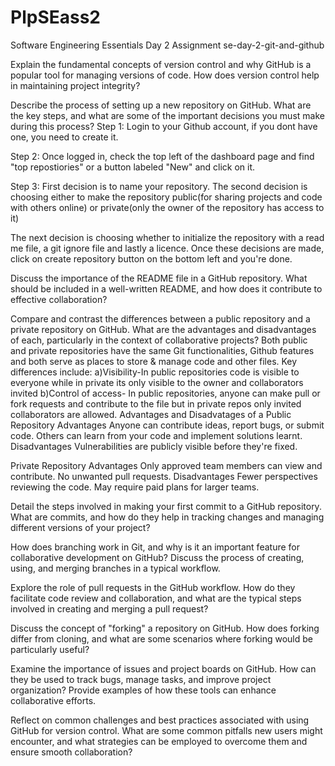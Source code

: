 # PlpSEass2
Software Engineering Essentials Day 2 Assignment
se-day-2-git-and-github

Explain the fundamental concepts of version control and why GitHub is a popular tool for managing versions of code. How does version control help in maintaining project integrity?

Describe the process of setting up a new repository on GitHub. What are the key steps, and what are some of the important decisions you must make during this process?
Step 1: Login to your Github account, if you dont have one, you need to create it.

Step 2: Once logged in, check the top left of the dashboard page and find "top repostiories" or a button labeled "New" and click on it.

Step 3: First decision is to name your repository. The second decision is choosing either to make the repository public(for sharing projects and code with others online) or private(only the owner of the repository has access to it)

The next decision is choosing whether to initialize the repository with a read me file, a git ignore file and lastly a licence. Once these decisions are made, click on create repository button on the bottom left and you're done.

Discuss the importance of the README file in a GitHub repository. What should be included in a well-written README, and how does it contribute to effective collaboration?

Compare and contrast the differences between a public repository and a private repository on GitHub. What are the advantages and disadvantages of each, particularly in the context of collaborative projects?
Both public and private repositories have the same Git functionalities, Github features and both serve as places to store & manage code and other files.
Key differences include: a)Visibility-In public repositories code is visible to everyone while in private its only visible to the owner and collaborators invited
                         b)Control of access- In public repositories, anyone can make pull or fork requests and contribute to the file but in private repos only invited collaborators are allowed.
Advantages and Disadvatages of a Public Repository
Advantages
Anyone can contribute ideas, report bugs, or submit code.
Others can learn from your code and implement solutions learnt.
Disadvantages
Vulnerabilities are publicly visible before they're fixed.

Private Repository Advantages
Only approved team members can view and contribute.
No unwanted pull requests.
Disadvantages
Fewer perspectives reviewing the code.
May require paid plans for larger teams.

Detail the steps involved in making your first commit to a GitHub repository. What are commits, and how do they help in tracking changes and managing different versions of your project?

How does branching work in Git, and why is it an important feature for collaborative development on GitHub? Discuss the process of creating, using, and merging branches in a typical workflow.

Explore the role of pull requests in the GitHub workflow. How do they facilitate code review and collaboration, and what are the typical steps involved in creating and merging a pull request?

Discuss the concept of "forking" a repository on GitHub. How does forking differ from cloning, and what are some scenarios where forking would be particularly useful?

Examine the importance of issues and project boards on GitHub. How can they be used to track bugs, manage tasks, and improve project organization? Provide examples of how these tools can enhance collaborative efforts.

Reflect on common challenges and best practices associated with using GitHub for version control. What are some common pitfalls new users might encounter, and what strategies can be employed to overcome them and ensure smooth collaboration?
